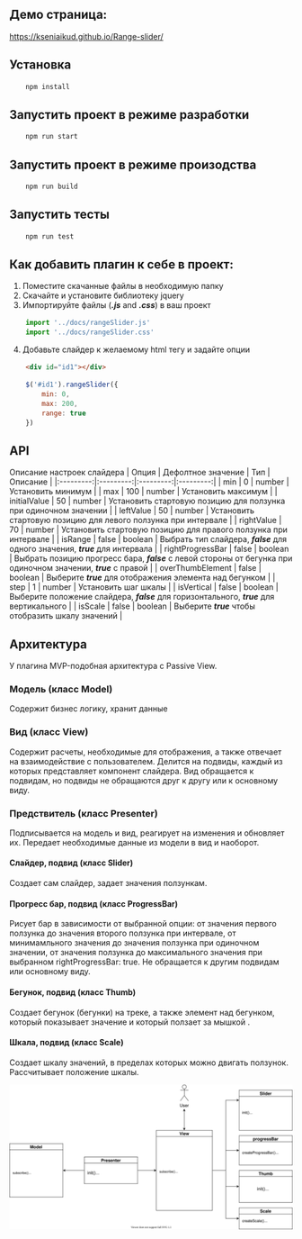 ## Демо страница:
https://kseniaikud.github.io/Range-slider/

## Установка
```js
    npm install
```
## Запустить проект в режиме разработки
```js
    npm run start
```
## Запустить проект в режиме произодства
```js
    npm run build
```
## Запустить тесты
```js
    npm run test
```
## Как добавить плагин к себе в проект:
1. Поместите скачанные файлы в необходимую папку
2. Скачайте и установите библиотеку jquery
3. Импортируйте файлы (***.js*** and ***.css***) в ваш проект
```js
    import '../docs/rangeSlider.js'
    import '../docs/rangeSlider.css'
```

4. Добавьте слайдер к желаемому html тегу и задайте опции
```html
    <div id="id1"></div>
```
```js
    $('#id1').rangeSlider({
        min: 0,
        max: 200,
        range: true
    })
```

## API
Описание настроек слайдера
| Опция | Дефолтное значение | Тип | Описание |
|:---------:|:---------:|:---------:|:---------:|
| min | 0 | number | Установить минимум |
| max | 100 | number | Установить максимум |
| initialValue | 50 | number | Установить стартовую позицию для ползунка при одиночном значении |
| leftValue | 50 | number | Установить стартовую позицию для левого ползунка при интервале |
| rightValue | 70 | number | Установить стартовую позицию для правого ползунка при интервале |
| isRange | false | boolean | Выбрать тип слайдера, ***false*** для одного значения, ***true*** для интервала |
| rightProgressBar | false | boolean | Выбрать позицию прогресс бара, ***false*** с левой стороны от бегунка при одиночном значении, ***true*** с правой |
| overThumbElement | false | boolean | Выберите ***true*** для отображения элемента над бегунком |
| step | 1 | number | Установить шаг шкалы |
| isVertical | false | boolean | Выберите положение слайдера, ***false*** для горизонтального, ***true*** для вертикального |
| isScale | false | boolean | Выберите ***true*** чтобы отобразить шкалу значений |


## Архитектура

У плагина MVP-подобная архитектура с Passive View.

### Модель (класс Model)
Содержит бизнес логику, хранит данные

### Вид (класс  View)
Содержит расчеты, необходимые для отображения, а также отвечает на взаимодействие с пользователем. Делится на подвиды, каждый из которых представляет компонент слайдера. Вид обращается к подвидам, но подвиды не обращаются друг к другу или к основному виду.

### Предствитель (класс Presenter)
Подписывается на модель и вид, реагирует на изменения и обновляет их. Передает необходимые данные из модели в вид и наоборот.

#### Слайдер, подвид (класс Slider)
Создает сам слайдер, задает значения ползункам. 

#### Прогресс бар, подвид (класс ProgressBar)
Рисует бар в зависимости от выбранной опции: от значения первого ползунка до значения второго ползунка при интервале, от минимамльного значения до значения ползунка при одиночном значении, от значения ползунка до максимального значения при выбранном rightProgressBar: true. Не обращается к другим подвидам или основному виду.

#### Бегунок, подвид (класс Thumb)
Создает бегунок (бегунки) на треке, а также элемент над бегунком, который показывает значение и который ползает за мышкой .

#### Шкала, подвид (класс Scale)
Создает шкалу значений, в пределах которых можно двигать ползунок. Рассчитывает положение шкалы.

![UML](/uml/diagram.svg)
